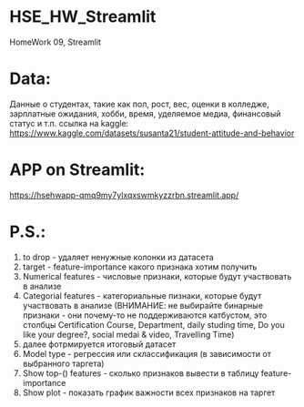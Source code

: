 # HSE_HW_Streamlit
HomeWork 09, Streamlit

# Data:

Данные о студентах, такие как пол, рост, вес, оценки в колледже, зарплатные ожидания, хобби, время, уделяемое медиа, финансовый статус и т.п.
ссылка на kaggle:
https://www.kaggle.com/datasets/susanta21/student-attitude-and-behavior

# APP on Streamlit:

https://hsehwapp-qmq9my7ylxqxswmkyzzrbn.streamlit.app/

# P.S.:
1) to drop  - удаляет ненужные колонки из датасета
2) target - feature-importance какого признака хотим получить
3) Numerical features - числовые признаки, которые будут участвовать в анализе
4) Categorial features - категориальные пизнаки, которые будут участвовать в анализе (ВНИМАНИЕ: не выбирайте бинарные признаки - они почему-то не поддерживаются катбустом, это столбцы Certification Course, Department, daily studing time, Do you like your degree?, social medai & video, Travelling Time) 
5) далее фотрмируется итоговый датасет
6) Model type - регрессия или склассификация (в зависимости от выбранного таргета)
7) Show top-() features - сколько признаков вывести в таблицу feature-importance
8) Show plot - показать график важности всех признаков на таргет

